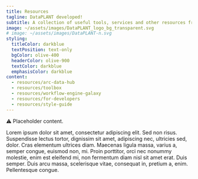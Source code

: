 ```yaml
---
title: Resources
tagline: DataPLANT developed!
subtitle: A collection of useful tools, services and other resources from DataPLANT.
image: ~/assets/images/DataPLANT_logo_bg_transparent.svg
# image: ~/assets/images/DataPLANT-n.svg
styling:
  titleColor: darkblue
  textPosition: text-only
  bgColor: olive-400
  headerColor: olive-900
  textColor: darkblue
  emphasisColor: darkblue
content: 
  - resources/arc-data-hub
  - resources/toolbox
  - resources/workflow-engine-galaxy
  - resources/for-developers
  - resources/style-guide
---
```


⚠️ Placeholder content.

Lorem ipsum dolor sit amet, consectetur adipiscing elit. Sed non risus. Suspendisse lectus tortor, dignissim sit amet, adipiscing nec, ultricies sed, dolor. Cras elementum ultrices diam. Maecenas ligula massa, varius a, semper congue, euismod non, mi. Proin porttitor, orci nec nonummy molestie, enim est eleifend mi, non fermentum diam nisl sit amet erat. Duis semper. Duis arcu massa, scelerisque vitae, consequat in, pretium a, enim. Pellentesque congue.